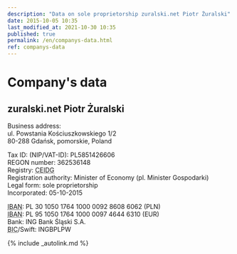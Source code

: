 ```yaml
---
description: "Data on sole proprietorship zuralski.net Piotr Żuralski"
date: 2015-10-05 10:35
last_modified_at: 2021-10-30 10:35
published: true
permalink: /en/companys-data.html
ref: companys-data
---
```


# Company's data

## zuralski.net Piotr Żuralski

Business address:<br />
ul. Powstania Kościuszkowskiego 1/2<br />
80-288 Gdańsk, pomorskie, Poland<br />

Tax ID: (NIP/VAT-ID): PL5851426606<br />
REGON number: 362536148<br />
Registry: <abbr title="Central Register and Information on Economic Activity (pl. Centralna Ewidencja i Informacja o Działalności Gospodarczej)">CEIDG</abbr><br />
Registration authority: Minister of Economy (pl. Minister Gospodarki)<br />
Legal form: sole proprietorship<br />
Incorporated: 05-10-2015<br />

<abbr title="International Bank Account Number">IBAN</abbr>: PL 30 1050 1764 1000 0092 8608 6062 (PLN)<br />
<abbr title="International Bank Account Number">IBAN</abbr>: PL 95 1050 1764 1000 0097 4644 6310 (EUR)<br />
Bank: ING Bank Śląski S.A.<br />
<abbr title="Business Identifier Code">BIC</abbr>/Swift: INGBPLPW<br />

{% include _autolink.md %}
